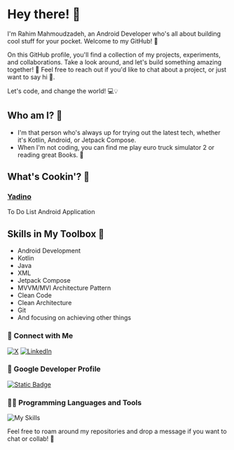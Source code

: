 # Hey there! 👋

I'm Rahim Mahmoudzadeh, an Android Developer who's all about building cool stuff for your pocket. Welcome to my GitHub! 🚀

On this GitHub profile, you'll find a collection of my projects, experiments, and collaborations. Take a look around, and let's build something amazing together! 🚀
Feel free to reach out if you'd like to chat about a project, or just want to say hi 👋.

Let's code, and change the world! 💻💡

## Who am I? 🤔

- I'm that person who's always up for trying out the latest tech, whether it's Kotlin, Android, or Jetpack Compose.
- When I'm not coding, you can find me play euro truck simulator 2 or reading great Books. 🌳

## What's Cookin'? 🍳

### [Yadino](https://github.com/RahimMahmoudzadeh/Yadino)
To Do List Android Application

## Skills in My Toolbox 🧰

- Android Development
- Kotlin
- Java
- XML
- Jetpack Compose
- MVVM/MVI Architecture Pattern
- Clean Code
- Clean Architecture
- Git
- And focusing on achieving other things

### 🤝 Connect with Me
<!--[![Twitter](https://img.shields.io/badge/Twitter-%231DA1F2.svg?style=for-the-badge&logo=Twitter&logoColor=white)](https://twitter.com/nicolaou_nicos)-->
[![X](https://img.shields.io/badge/X-%23000000.svg?style=for-the-badge&logo=X&logoColor=white)](https://x.com/RahimMahmoudzad)
[![LinkedIn](https://img.shields.io/badge/linkedin-%230077B5.svg?style=for-the-badge&logo=linkedin&logoColor=white)](https://www.linkedin.com/in/rahim-mahmoudzadeh-22b64b199)

### 🤝 Google Developer Profile
[![Static Badge](https://img.shields.io/badge/Developer_Profile-blue?style=for-the-badge&label=Google)](https://developers.google.com/profile/u/rahim_mahmoudzadeh)

### 👨‍💻 Programming Languages and Tools
![My Skills](https://skillicons.dev/icons?i=kotlin,java,androidstudio,postman,github,git,swagger)


Feel free to roam around my repositories and drop a message if you want to chat or collab! 🤙
